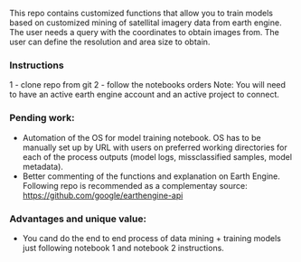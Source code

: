 This repo contains customized functions that allow you to train models based on customized mining of satellital imagery data from earth engine. The user needs a query with the coordinates to obtain images from. The user can define the resolution and area size to obtain.
### **Instructions**
1 - clone repo from git
2 - follow the notebooks orders
Note: You will need to have an active earth engine account and an active project to connect.

### **Pending work:**

- Automation of the OS for model training notebook. OS has to be manually set up by URL with users on preferred working directories for each of the process outputs (model logs, missclassified samples, model metadata).
- Better commenting of the functions and explanation on Earth Engine. Following repo is recommended as a complementay source: https://github.com/google/earthengine-api

### **Advantages and unique value:**

- You cand do the end to end process of data mining + training models just following notebook 1 and notebook 2 instructions.
